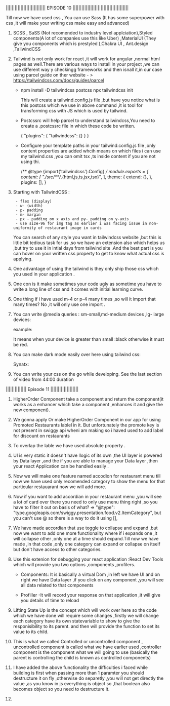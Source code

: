 ||||||||||||||||||||||||||| EPISODE 10 ||||||||||||||||||||||||||||||||||||||

Till now we have used css , You can use Sass (It has some superpower with css ,it will make your writing css make easy and advanced)

1) SCSS , SaSS (Not recomended to industry level applciation),Styled components(A lot of companies use this like Uber) ,MaterialUI (They give you components which is prestyled ),Chakra UI , Ant.design ,TailwindCSS

2) Tailwind is not only work for react ,it will work for angular ,normal html pages as well.There are various ways to install in your project ,we can use different way y checkingg frameworks and then isnall it,in our case using parcel guide on ther website - > https://tailwindcss.com/docs/guides/parcel

    -   npm install -D tailwindcss postcss
        npx tailwindcss init

        This will create a tailwind.config.js file ,but have you notice what is this postcss which we use in above command ,it is tool for transforming css with JS which is used by tailwind.

    -   Postcssrc will help parcel to understand tailwindcss,You need to create a .postcssrc file in which  these code be written.

        {
        "plugins": {
            "tailwindcss": {}
        }
        }

    - Configure your template paths in your tailwind.config.js file ,only content properties are added whcih means on which files i can use my tailwind.css ,you can omit tsx ,ts inside content if you are not using thi.

        /** @type {import('tailwindcss').Config} */
        module.exports = {
        content: [
            "./src/**/*.{html,js,ts,jsx,tsx}",
        ],
        theme: {
            extend: {},
        },
        plugins: [],
        }



3) Starting with TailwindCSS : 

        - flex (display)
        - w- (width)
        - p- padding
        - m- margin
        - px - padding on x axis and py- padding on y-axis
        - use size-96 for img tag as earlier i was facing issue in non-uniformity of restaurant image in cards

    You can search of any style you want in tailwindcss website ,but this is little bit tedious task for us ,so we have an extension also which helps us ,but try to use it in intial days from tailwind site .And the best part is you can hover on your written css property to get to know what actual css is applying.

4) One advantage of using the tailwind is they only ship those css which you used in your application .

5) One con is it make sometimes your code ugly as sometime you have to write a long line of css and it comes with initial learning curve.

6) One thing if i have used m-4 or p-4 many times ,so will it import that many times? No ,it will only use one import .

7) You can write @media queries : sm-small,md-medium devices ,lg- large devices:

    example: <div className="bg-red-500 sm: bg-black"> It means when your device is greater than small :black otherwise it must be red. 

8) You can make dark mode easily over here using tailwind css:

    Synatx: <div className="dark:your dark mode css">

9) You can write your css on the go while developing.
See the last section of video from 44:00 duration



||||||||||||||       Episode 11 |||||||||||||||||||


1) HigherOrder Component take a component and return the component(it works as a enhancer which take a component ,enhances it and give the new component).

2) We gonna apply Or make HigherOrder Component in our app for using Promoted Restaurants lablel in it. But unfortunately the promote key is not present in swiggy api wheni am making so i haved used to add label for discount on restaurants

3) To overlap the lable we have used absolute property .

4) UI is very static it doesn't have llogic of its own ,the UI layer is powered by Data layer ,and the if you are able to manage your Data layer ,then your react Application can be handled easily .

5) Now we will make one feature named accodion for restaurant menu till now we have used only recomended category to show the menu for that particular restauarant now we will add more.

6) Now if you want to add accordian in your restaurant menu ,you will see a lot of card over there you need to only use menu thing right ,so you have to filter it out on basis of what?  => "@type": "type.googleapis.com/swiggy.presentation.food.v2.ItemCategory", but you can't use @ so there is a way to do it using [],

7) We have made accordian that use toggle to collapse and expand ,but now we want to add one more functionality where if i expands one ,it will collapse other ,only one at a time should expand.Till now we have made ,in that code ,only one category can expand or collapse on itself but don't have access to other categories.

8) Use this extenion for debugging your react application :React Dev Tools which will provide you two options ,components ,profilers.

    - Components:  It is basically a virtual Dom ,in left we have UI and on right we have Data layer ,if you click on any component ,you will see all data related to that components

    - Profiller -It will record your response on that application ,it will give you details of time to reload

9) Lifting State Up is the concept which will work over here so the code which we have done will require some changes ,firstly we will change each category have its own statevariable to show to give the responisibility to its parent. and then will provide the function to set its value to its child.

10) This is what we called Controlled or uncontrolled component , uncontrolled component is called what we have earlier used ,controller component is the component what we will going to use (basically the parent is controlling the child is known as controlled components)

11) I have added the above functionality the difficulties i faced while building is first when passing more than 1 paramter you should destructure it on fly ,otherwise do separetly ,you will not get directly the value ,as you know in js everything is object so ,that boolean also becomes object so you need to destructure it.

12)
